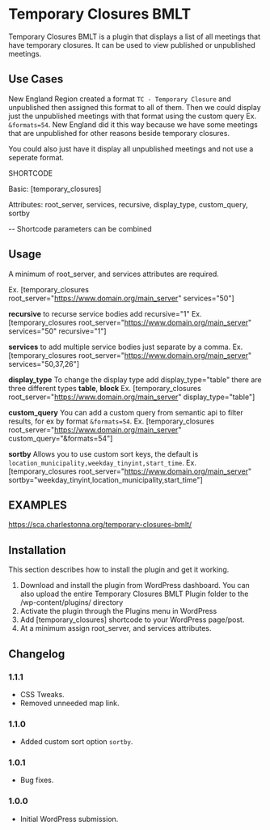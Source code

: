 # Temporary Closures BMLT

Temporary Closures BMLT is a plugin that displays a list of all meetings that have temporary closures. It can be used
to view published or unpublished meetings.

## Use Cases

New England Region created a format `TC - Temporary Closure` and unpublished then assigned this format to all of them.
Then we could display just the unpublished meetings with that format using the custom query Ex. `&formats=54`. New 
England did it this way because we have some meetings that are unpublished for other reasons beside temporary closures.

You could also just have it display all unpublished meetings and not use a seperate format.

SHORTCODE

Basic: [temporary_closures]

Attributes: root_server, services, recursive, display_type, custom_query, sortby

-- Shortcode parameters can be combined


## Usage

A minimum of root_server, and services attributes are required.

Ex. [temporary_closures root_server=&quot;https://www.domain.org/main_server&quot; services=&quot;50&quot;]

**recursive** to recurse service bodies add recursive=&quot;1&quot;
Ex. [temporary_closures root_server=&quot;https://www.domain.org/main_server&quot; services=&quot;50&quot; recursive=&quot;1&quot;]

**services** to add multiple service bodies just separate by a comma.
Ex. [temporary_closures root_server=&quot;https://www.domain.org/main_server&quot; services=&quot;50,37,26&quot;]

**display_type** To change the display type add display_type=&quot;table&quot; there are three different types **table**, **block**
Ex. [temporary_closures root_server=&quot;https://www.domain.org/main_server&quot; display_type=&quot;table&quot;]

**custom_query** You can add a custom query from semantic api to filter results, for ex by format `&formats=54`.
Ex. [temporary_closures root_server=&quot;https://www.domain.org/main_server&quot; custom_query=&quot;&formats=54&quot;]

**sortby** Allows you to use custom sort keys, the default is `location_municipality,weekday_tinyint,start_time`.
Ex. [temporary_closures root_server=&quot;https://www.domain.org/main_server&quot; sortby=&quot;weekday_tinyint,location_municipality,start_time&quot;]


## EXAMPLES

<a href="https://sca.charlestonna.org/temporary-closures-bmlt/">https://sca.charlestonna.org/temporary-closures-bmlt/</a>


## Installation

This section describes how to install the plugin and get it working.

1. Download and install the plugin from WordPress dashboard. You can also upload the entire Temporary Closures BMLT Plugin folder to the /wp-content/plugins/ directory
2. Activate the plugin through the Plugins menu in WordPress
3. Add [temporary_closures] shortcode to your WordPress page/post.
4. At a minimum assign root_server, and services attributes.


## Changelog

### 1.1.1

* CSS Tweaks.
* Removed unneeded map link.

### 1.1.0

* Added custom sort option `sortby`.

### 1.0.1

* Bug fixes.

### 1.0.0

* Initial WordPress submission.
